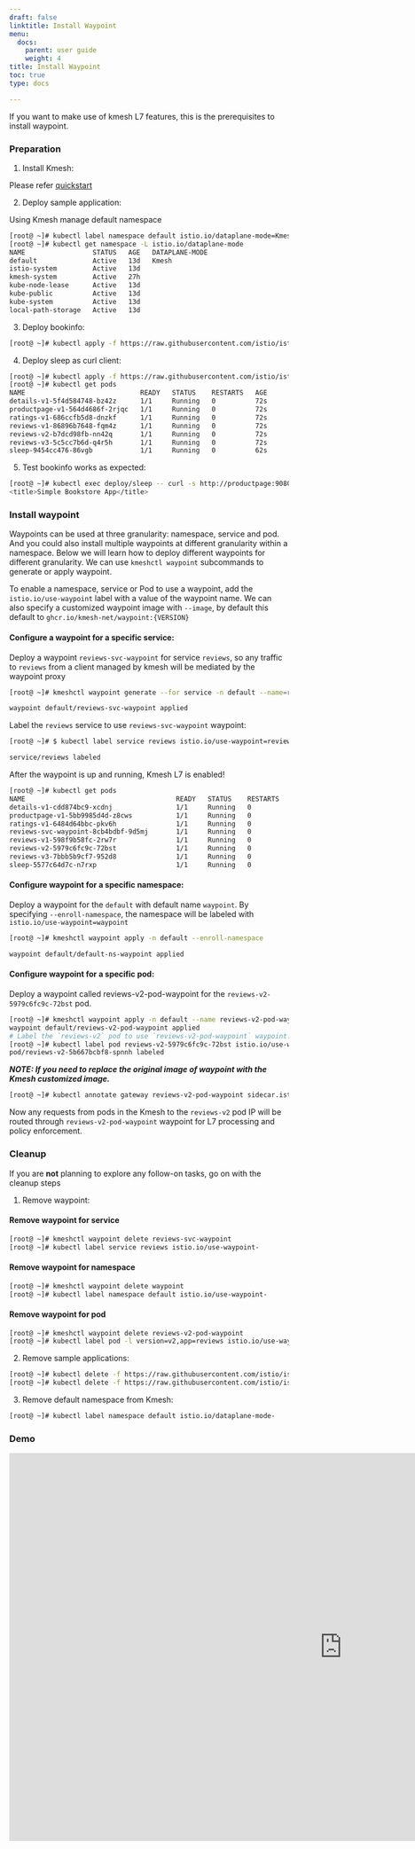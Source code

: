```yaml
---
draft: false
linktitle: Install Waypoint
menu:
  docs:
    parent: user guide
    weight: 4
title: Install Waypoint
toc: true
type: docs

---
```


If you want to make use of kmesh L7 features, this is the prerequisites to install waypoint.

### Preparation

1. Install Kmesh:

Please refer [quickstart](https://kmesh.net/en/docs/setup/quickstart/)

2. Deploy sample application:

Using Kmesh manage default namespace

```bash
[root@ ~]# kubectl label namespace default istio.io/dataplane-mode=Kmesh
[root@ ~]# kubectl get namespace -L istio.io/dataplane-mode
NAME                 STATUS   AGE   DATAPLANE-MODE
default              Active   13d   Kmesh
istio-system         Active   13d   
kmesh-system         Active   27h   
kube-node-lease      Active   13d   
kube-public          Active   13d   
kube-system          Active   13d   
local-path-storage   Active   13d   
```

3. Deploy bookinfo:

```bash
[root@ ~]# kubectl apply -f https://raw.githubusercontent.com/istio/istio/release-1.21/samples/bookinfo/platform/kube/bookinfo.yaml
```

4. Deploy sleep as curl client:

```bash
[root@ ~]# kubectl apply -f https://raw.githubusercontent.com/istio/istio/release-1.21/samples/sleep/sleep.yaml
[root@ ~]# kubectl get pods
NAME                             READY   STATUS    RESTARTS   AGE
details-v1-5f4d584748-bz42z      1/1     Running   0          72s
productpage-v1-564d4686f-2rjqc   1/1     Running   0          72s
ratings-v1-686ccfb5d8-dnzkf      1/1     Running   0          72s
reviews-v1-86896b7648-fqm4z      1/1     Running   0          72s
reviews-v2-b7dcd98fb-nn42q       1/1     Running   0          72s
reviews-v3-5c5cc7b6d-q4r5h       1/1     Running   0          72s
sleep-9454cc476-86vgb            1/1     Running   0          62s
```

5. Test bookinfo works as expected:

```bash
[root@ ~]# kubectl exec deploy/sleep -- curl -s http://productpage:9080/ | grep -o "<title>.*</title>"
<title>Simple Bookstore App</title>
```

### Install waypoint

Waypoints can be used at three granularity: namespace, service and pod. And you could also install multiple waypoints at different granularity within a namespace.
Below we will learn how to deploy different waypoints for different granularity. We can use `kmeshctl waypoint` subcommands to generate or apply waypoint.

To enable a namespace, service or Pod to use a waypoint, add the `istio.io/use-waypoint` label with a value of the waypoint name.
We can also specify a customized waypoint image with `--image`, by default this default to `ghcr.io/kmesh-net/waypoint:{VERSION}`

#### Configure a waypoint for a specific service:

Deploy a waypoint `reviews-svc-waypoint` for service `reviews`, so any traffic to `reviews` from a client managed by kmesh will be mediated by the waypoint proxy

```bash
[root@ ~]# kmeshctl waypoint generate --for service -n default --name=reviews-svc-waypoint

waypoint default/reviews-svc-waypoint applied
```

Label the `reviews` service to use `reviews-svc-waypoint` waypoint:

```bash
[root@ ~]# $ kubectl label service reviews istio.io/use-waypoint=reviews-svc-waypoint

service/reviews labeled
```

After the waypoint is up and running, Kmesh L7 is enabled!

```bash
[root@ ~]# kubectl get pods
NAME                                      READY   STATUS    RESTARTS   AGE
details-v1-cdd874bc9-xcdnj                1/1     Running   0          30m
productpage-v1-5bb9985d4d-z8cws           1/1     Running   0          30m
ratings-v1-6484d64bbc-pkv6h               1/1     Running   0          30m
reviews-svc-waypoint-8cb4bdbf-9d5mj       1/1     Running   0          30m
reviews-v1-598f9b58fc-2rw7r               1/1     Running   0          30m
reviews-v2-5979c6fc9c-72bst               1/1     Running   0          30m
reviews-v3-7bbb5b9cf7-952d8               1/1     Running   0          30m
sleep-5577c64d7c-n7rxp                    1/1     Running   0          30m
```


#### Configure waypoint for a specific namespace:

Deploy a waypoint for the `default` with default name `waypoint`. By specifying `--enroll-namespace`, the namespace will be labeled with `istio.io/use-waypoint=waypoint`

```bash
[root@ ~]# kmeshctl waypoint apply -n default --enroll-namespace

waypoint default/default-ns-waypoint applied
```
#### Configure waypoint for a specific pod:

Deploy a waypoint called reviews-v2-pod-waypoint for the `reviews-v2-5979c6fc9c-72bst` pod.


```bash
[root@ ~]# kmeshctl waypoint apply -n default --name reviews-v2-pod-waypoint --for workload
waypoint default/reviews-v2-pod-waypoint applied
# Label the `reviews-v2` pod to use `reviews-v2-pod-waypoint` waypoint.
[root@ ~]# kubectl label pod reviews-v2-5979c6fc9c-72bst istio.io/use-waypoint=reviews-v2-pod-waypoint
pod/reviews-v2-5b667bcbf8-spnnh labeled
```

***NOTE: If you need to replace the original image of waypoint with the Kmesh customized image.***

```bash
[root@ ~]# kubectl annotate gateway reviews-v2-pod-waypoint sidecar.istio.io/proxyImage=ghcr.io/kmesh-net/waypoint:latest
```
Now any requests from pods in the Kmesh to the `reviews-v2` pod IP will be routed through `reviews-v2-pod-waypoint` waypoint for L7 processing and policy enforcement.

### Cleanup

If you are **not** planning to explore any follow-on tasks, go on with the cleanup steps

1. Remove waypoint:

#### Remove waypoint for service
```bash
[root@ ~]# kmeshctl waypoint delete reviews-svc-waypoint
[root@ ~]# kubectl label service reviews istio.io/use-waypoint-
```
#### Remove waypoint for namespace

```bash
[root@ ~]# kmeshctl waypoint delete waypoint
[root@ ~]# kubectl label namespace default istio.io/use-waypoint-
```

#### Remove waypoint for pod

```bash
[root@ ~]# kmeshctl waypoint delete reviews-v2-pod-waypoint
[root@ ~]# kubectl label pod -l version=v2,app=reviews istio.io/use-waypoint-
```

2. Remove sample applications:

```bash
[root@ ~]# kubectl delete -f https://raw.githubusercontent.com/istio/istio/release-1.21/samples/bookinfo/platform/kube/bookinfo.yaml
[root@ ~]# kubectl delete -f https://raw.githubusercontent.com/istio/istio/release-1.21/samples/sleep/sleep.yaml
```

3. Remove default namespace from Kmesh:

```bash
[root@ ~]# kubectl label namespace default istio.io/dataplane-mode-
```

### Demo

<iframe width="1200" height="700" src="https://www.youtube.com/embed/_mnPQU5SSFo" frameborder="0" allowfullscreen></iframe>